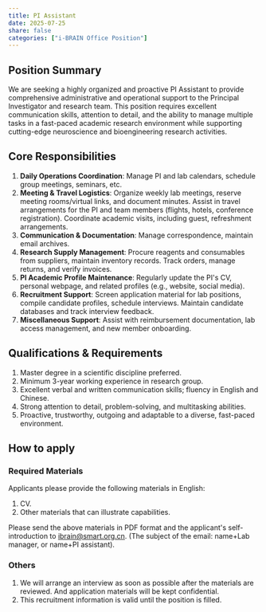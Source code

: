 ```yaml
---
title: PI Assistant
date: 2025-07-25
share: false
categories: ["i-BRAIN Office Position"]
---
```

<!--more-->

## Position Summary
We are seeking a highly organized and proactive PI Assistant to provide comprehensive administrative and operational support to the Principal Investigator and research team. This position requires excellent communication skills, attention to detail, and the ability to manage multiple tasks in a fast-paced academic research environment while supporting cutting-edge neuroscience and bioengineering research activities.

## Core Responsibilities
1. **Daily Operations Coordination**: Manage PI and lab calendars, schedule group meetings, seminars, etc.
2. **Meeting & Travel Logistics**: Organize weekly lab meetings, reserve meeting rooms/virtual links, and document minutes. Assist in travel arrangements for the PI and team members (flights, hotels, conference registration). Coordinate academic visits, including guest, refreshment arrangements.
3. **Communication & Documentation**: Manage correspondence, maintain email archives.
4. **Research Supply Management**: Procure reagents and consumables from suppliers, maintain inventory records. Track orders, manage returns, and verify invoices.
5. **PI Academic Profile Maintenance**: Regularly update the PI's CV, personal webpage, and related profiles (e.g., website, social media).
6. **Recruitment Support**: Screen application material for lab positions, compile candidate profiles, schedule interviews. Maintain candidate databases and track interview feedback.
7. **Miscellaneous Support**: Assist with reimbursement documentation, lab access management, and new member onboarding.

## Qualifications & Requirements
1. Master degree in a scientific discipline preferred.
2. Minimum 3-year working experience in research group.
3. Excellent verbal and written communication skills; fluency in English and Chinese.
4. Strong attention to detail, problem-solving, and multitasking abilities.
5. Proactive, trustworthy, outgoing and adaptable to a diverse, fast-paced environment.

## How to apply

### Required Materials
Applicants please provide the following materials in English:
1. CV.
2. Other materials that can illustrate capabilities.

Please send the above materials in PDF format and the applicant's self-introduction to ibrain@smart.org.cn.
(The subject of the email: name+Lab manager, or name+PI assistant).

### Others
1. We will arrange an interview as soon as possible after the materials are reviewed. And application materials will be kept confidential.
2. This recruitment information is valid until the position is filled.
